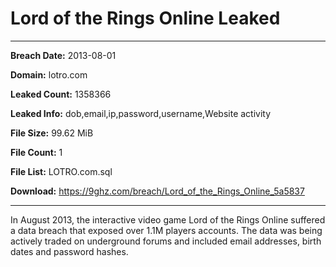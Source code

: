 # Lord of the Rings Online Leaked

------------
**Breach Date:** 2013-08-01

**Domain:** lotro.com

**Leaked Count:** 1358366

**Leaked Info:** dob,email,ip,password,username,Website activity

**File Size:** 99.62 MiB

**File Count:** 1

**File List:** LOTRO.com.sql

**Download:** https://9ghz.com/breach/Lord_of_the_Rings_Online_5a5837

------------
In August 2013, the interactive video game Lord of the Rings Online suffered a data breach that exposed over 1.1M players accounts. The data was being actively traded on underground forums and included email addresses, birth dates and password hashes.
